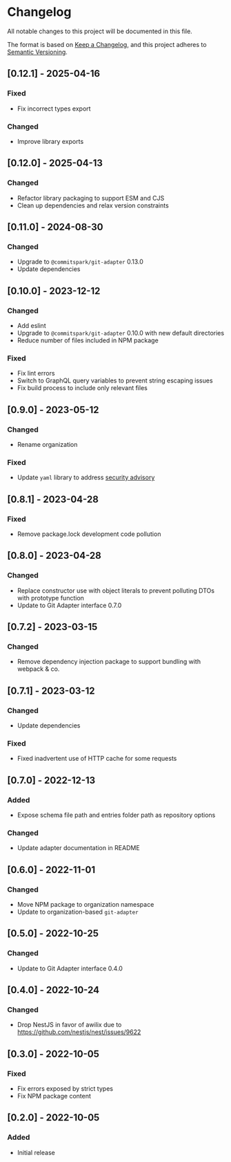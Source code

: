 # Changelog

All notable changes to this project will be documented in this file.

The format is based on [Keep a Changelog](https://keepachangelog.com/en/1.0.0/),
and this project adheres to [Semantic Versioning](https://semver.org/spec/v2.0.0.html).

## [0.12.1] - 2025-04-16

### Fixed

- Fix incorrect types export

### Changed

- Improve library exports

## [0.12.0] - 2025-04-13

### Changed

- Refactor library packaging to support ESM and CJS
- Clean up dependencies and relax version constraints

## [0.11.0] - 2024-08-30

### Changed

- Upgrade to `@commitspark/git-adapter` 0.13.0
- Update dependencies

## [0.10.0] - 2023-12-12

### Changed

- Add eslint
- Upgrade to `@commitspark/git-adapter` 0.10.0 with new default directories
- Reduce number of files included in NPM package

### Fixed

- Fix lint errors
- Switch to GraphQL query variables to prevent string escaping issues
- Fix build process to include only relevant files

## [0.9.0] - 2023-05-12

### Changed

- Rename organization

### Fixed

- Update `yaml` library to address [security advisory](https://github.com/advisories/GHSA-f9xv-q969-pqx4)

## [0.8.1] - 2023-04-28

### Fixed

- Remove package.lock development code pollution

## [0.8.0] - 2023-04-28

### Changed

- Replace constructor use with object literals to prevent polluting DTOs with prototype function
- Update to Git Adapter interface 0.7.0

## [0.7.2] - 2023-03-15

### Changed

- Remove dependency injection package to support bundling with webpack & co.

## [0.7.1] - 2023-03-12

### Changed

- Update dependencies

### Fixed

- Fixed inadvertent use of HTTP cache for some requests

## [0.7.0] - 2022-12-13

### Added

- Expose schema file path and entries folder path as repository options

### Changed

- Update adapter documentation in README

## [0.6.0] - 2022-11-01

### Changed

- Move NPM package to organization namespace
- Update to organization-based `git-adapter`

## [0.5.0] - 2022-10-25

### Changed

- Update to Git Adapter interface 0.4.0

## [0.4.0] - 2022-10-24

### Changed

- Drop NestJS in favor of awilix due to https://github.com/nestjs/nest/issues/9622

## [0.3.0] - 2022-10-05

### Fixed

- Fix errors exposed by strict types
- Fix NPM package content

## [0.2.0] - 2022-10-05

### Added

- Initial release
